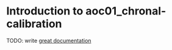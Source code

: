 # Introduction to aoc01_chronal-calibration

TODO: write [great documentation](http://jacobian.org/writing/what-to-write/)
